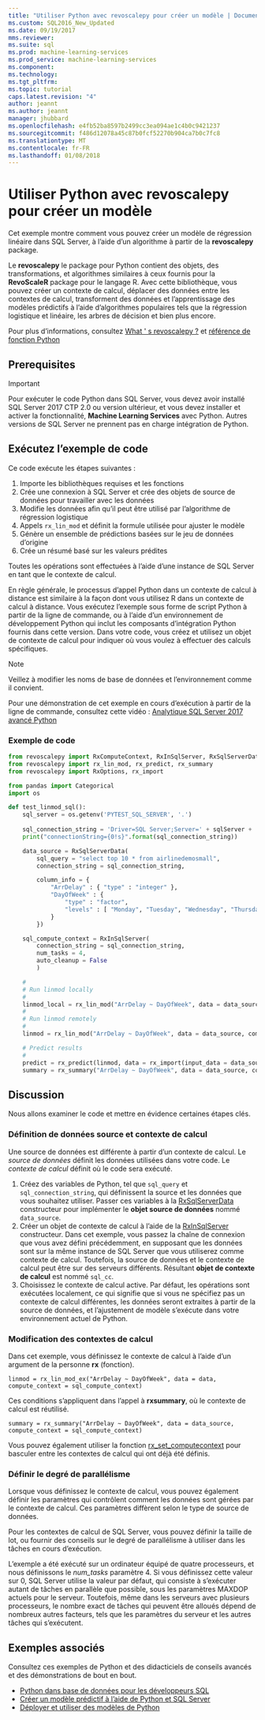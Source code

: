 ```yaml
---
title: "Utiliser Python avec revoscalepy pour créer un modèle | Documents Microsoft"
ms.custom: SQL2016_New_Updated
ms.date: 09/19/2017
mms.reviewer: 
ms.suite: sql
ms.prod: machine-learning-services
ms.prod_service: machine-learning-services
ms.component: 
ms.technology: 
ms.tgt_pltfrm: 
ms.topic: tutorial
caps.latest.revision: "4"
author: jeannt
ms.author: jeannt
manager: jhubbard
ms.openlocfilehash: e4fb52ba8597b2499cc3ea094ae1c4b0c9421237
ms.sourcegitcommit: f486d12078a45c87b0fcf52270b904ca7b0c7fc8
ms.translationtype: MT
ms.contentlocale: fr-FR
ms.lasthandoff: 01/08/2018
---
```

# <a name="use-python-with-revoscalepy-to-create-a-model"></a>Utiliser Python avec revoscalepy pour créer un modèle

Cet exemple montre comment vous pouvez créer un modèle de régression linéaire dans SQL Server, à l’aide d’un algorithme à partir de la **revoscalepy** package.

Le **revoscalepy** le package pour Python contient des objets, des transformations, et algorithmes similaires à ceux fournis pour la **RevoScaleR** package pour le langage R. Avec cette bibliothèque, vous pouvez créer un contexte de calcul, déplacer des données entre les contextes de calcul, transforment des données et l’apprentissage des modèles prédictifs à l’aide d’algorithmes populaires tels que la régression logistique et linéaire, les arbres de décision et bien plus encore.

Pour plus d’informations, consultez [What ' s revoscalepy ?](../python/what-is-revoscalepy.md) et [référence de fonction Python](https://docs.microsoft.com/r-server/python-reference/introducing-python-package-reference)

## <a name="prerequisites"></a>Prerequisites

> [!IMPORTANT]
> Pour exécuter le code Python dans SQL Server, vous devez avoir installé SQL Server 2017 CTP 2.0 ou version ultérieur, et vous devez installer et activer la fonctionnalité, **Machine Learning Services** avec Python. Autres versions de SQL Server ne prennent pas en charge intégration de Python.

## <a name="run-the-sample-code"></a>Exécutez l’exemple de code

Ce code exécute les étapes suivantes :

1. Importe les bibliothèques requises et les fonctions
2. Crée une connexion à SQL Server et crée des objets de source de données pour travailler avec les données
3. Modifie les données afin qu’il peut être utilisé par l’algorithme de régression logistique
4. Appels `rx_lin_mod` et définit la formule utilisée pour ajuster le modèle
5. Génère un ensemble de prédictions basées sur le jeu de données d’origine
6. Crée un résumé basé sur les valeurs prédites

Toutes les opérations sont effectuées à l’aide d’une instance de SQL Server en tant que le contexte de calcul.

En règle générale, le processus d’appel Python dans un contexte de calcul à distance est similaire à la façon dont vous utilisez R dans un contexte de calcul à distance. Vous exécutez l’exemple sous forme de script Python à partir de la ligne de commande, ou à l’aide d’un environnement de développement Python qui inclut les composants d’intégration Python fournis dans cette version. Dans votre code, vous créez et utilisez un objet de contexte de calcul pour indiquer où vous voulez à effectuer des calculs spécifiques.

> [!NOTE]
> Veillez à modifier les noms de base de données et l’environnement comme il convient.
> 
> Pour une démonstration de cet exemple en cours d’exécution à partir de la ligne de commande, consultez cette vidéo : [Analytique SQL Server 2017 avancé Python](https://www.youtube.com/watch?v=FcoY795jTcc)


### <a name="sample-code"></a>Exemple de code

```python
from revoscalepy import RxComputeContext, RxInSqlServer, RxSqlServerData
from revoscalepy import rx_lin_mod, rx_predict, rx_summary
from revoscalepy import RxOptions, rx_import

from pandas import Categorical
import os

def test_linmod_sql():
    sql_server = os.getenv('PYTEST_SQL_SERVER', '.')
    
    sql_connection_string = 'Driver=SQL Server;Server=' + sqlServer + ';Database=PyTestDb;Trusted_Connection=True;'
    print("connectionString={0!s}".format(sql_connection_string))

    data_source = RxSqlServerData(
        sql_query = "select top 10 * from airlinedemosmall",
        connection_string = sql_connection_string,

        column_info = {
            "ArrDelay" : { "type" : "integer" },
            "DayOfWeek" : {
                "type" : "factor",
                "levels" : [ "Monday", "Tuesday", "Wednesday", "Thursday", "Friday", "Saturday", "Sunday" ]
            }
        })

    sql_compute_context = RxInSqlServer(
        connection_string = sql_connection_string,
        num_tasks = 4,
        auto_cleanup = False
        )

    #
    # Run linmod locally
    #
    linmod_local = rx_lin_mod("ArrDelay ~ DayOfWeek", data = data_source)
    #
    # Run linmod remotely
    #
    linmod = rx_lin_mod("ArrDelay ~ DayOfWeek", data = data_source, compute_context = sql_compute_context)

    # Predict results
    # 
    predict = rx_predict(linmod, data = rx_import(input_data = data_source))
    summary = rx_summary("ArrDelay ~ DayOfWeek", data = data_source, compute_context = sql_compute_context)
```

## <a name="discussion"></a>Discussion

Nous allons examiner le code et mettre en évidence certaines étapes clés.

### <a name="defining-a-data-source-and-compute-context"></a>Définition de données source et contexte de calcul

Une source de données est différente à partir d’un contexte de calcul. Le _source de données_ définit les données utilisées dans votre code. Le _contexte de calcul_ définit où le code sera exécuté.

1. Créez des variables de Python, tel que `sql_query` et `sql_connection_string`, qui définissent la source et les données que vous souhaitez utiliser. Passer ces variables à la [RxSqlServerData](https://docs.microsoft.com/r-server/python-reference/revoscalepy/rxsqlserverdata) constructeur pour implémenter le **objet source de données** nommé `data_source`.
2. Créer un objet de contexte de calcul à l’aide de la [RxInSqlServer](https://docs.microsoft.com/r-server/python-reference/revoscalepy/rxinsqlserverdata) constructeur. Dans cet exemple, vous passez la chaîne de connexion que vous avez défini précédemment, en supposant que les données sont sur la même instance de SQL Server que vous utiliserez comme contexte de calcul. Toutefois, la source de données et le contexte de calcul peut être sur des serveurs différents. Résultant **objet de contexte de calcul** est nommé `sql_cc`.
3. Choisissez le contexte de calcul active. Par défaut, les opérations sont exécutées localement, ce qui signifie que si vous ne spécifiez pas un contexte de calcul différentes, les données seront extraites à partir de la source de données, et l’ajustement de modèle s’exécute dans votre environnement actuel de Python.

### <a name="changing-compute-contexts"></a>Modification des contextes de calcul

Dans cet exemple, vous définissez le contexte de calcul à l’aide d’un argument de la personne **rx** (fonction).
    
`linmod = rx_lin_mod_ex("ArrDelay ~ DayOfWeek", data = data, compute_context = sql_compute_context)`

Ces conditions s’appliquent dans l’appel à **rxsummary**, où le contexte de calcul est réutilisé.

`summary = rx_summary("ArrDelay ~ DayOfWeek", data = data_source, compute_context = sql_compute_context)`

Vous pouvez également utiliser la fonction [rx_set_computecontext](https://docs.microsoft.com/r-server/python-reference/revoscalepy/rx-set-compute-context) pour basculer entre les contextes de calcul qui ont déjà été définis.

### <a name="setting-the-degree-of-parallelism"></a>Définir le degré de parallélisme

Lorsque vous définissez le contexte de calcul, vous pouvez également définir les paramètres qui contrôlent comment les données sont gérées par le contexte de calcul. Ces paramètres diffèrent selon le type de source de données.

Pour les contextes de calcul de SQL Server, vous pouvez définir la taille de lot, ou fournir des conseils sur le degré de parallélisme à utiliser dans les tâches en cours d’exécution.

L’exemple a été exécuté sur un ordinateur équipé de quatre processeurs, et nous définissons le *num_tasks* paramètre 4. Si vous définissez cette valeur sur 0, SQL Server utilise la valeur par défaut, qui consiste à s’exécuter autant de tâches en parallèle que possible, sous les paramètres MAXDOP actuels pour le serveur. Toutefois, même dans les serveurs avec plusieurs processeurs, le nombre exact de tâches qui peuvent être alloués dépend de nombreux autres facteurs, tels que les paramètres du serveur et les autres tâches qui s’exécutent.

## <a name="related-samples"></a>Exemples associés

Consultez ces exemples de Python et des didacticiels de conseils avancés et des démonstrations de bout en bout.

+ [Python dans base de données pour les développeurs SQL](sqldev-in-database-python-for-sql-developers.md)
+ [Créer un modèle prédictif à l’aide de Python et SQL Server](https://microsoft.github.io/sql-ml-tutorials/python/rentalprediction/)
+ [Déployer et utiliser des modèles de Python](../python/publish-consume-python-code.md)
